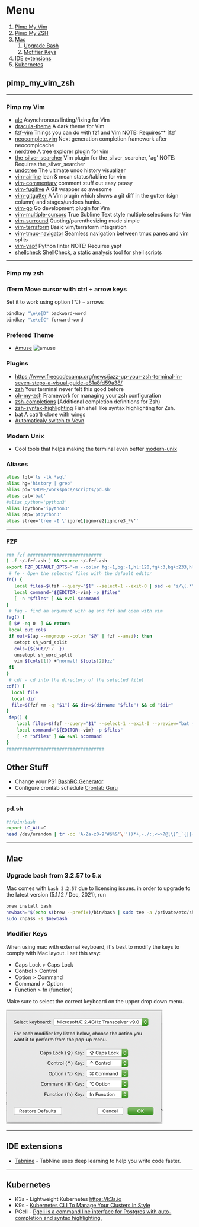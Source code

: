 # Menu

1. [Pimp My Vim](https://github.com/omersi/pimp_my_laptop#pimp-my-vim)
1. [Pimp My ZSH](https://github.com/omersi/pimp_my_laptop#pimp-my-zsh)
1. [Mac](https://github.com/omersi/pimp_my_laptop#mac)
    1. [Upgrade Bash](https://github.com/omersi/pimp_my_laptop#upgrade-bash-from-3.2.57-to-5.x)
    1. [Mofifier Keys](https://github.com/omersi/pimp_my_laptop#modifier-keys)
1. [IDE extensions](https://github.com/omersi/pimp_my_laptop#IDE-extensions)
1. [Kubernetes](https://github.com/omersi/pimp_my_laptop#Kubernetes
)

## pimp_my_vim_zsh

----

### Pimp my Vim

* [ale](https://github.com/w0rp/ale) Asynchronous linting/fixing for Vim
* [dracula-theme](https://github.com/dracula/vim) A dark theme for Vim
* [fzf-vim](https://github.com/junegunn/fzf.vim) Things you can do with fzf and Vim NOTE: Requires** [fzf
* [neocomplete.vim](https://github.com/Shougo/neocomplete.vim) Next generation completion framework after neocomplcache
* [nerdtree](https://github.com/scrooloose/nerdtree) A tree explorer plugin for vim
* [the_silver_searcher](https://github.com/rking/ag.vim) Vim plugin for the_silver_searcher, 'ag' NOTE: Requires the_silver_searcher
* [undotree](https://github.com/mbbill/undotree) The ultimate undo history visualizer
* [vim-airline](https://github.com/vim-airline/vim-airline) lean & mean status/tabline for vim
* [vim-commentary](https://github.com/tpope/vim-commentary) comment stuff out easy peasy
* [vim-fugitive](https://github.com/tpope/vim-fugitive) A Git wrapper so awesome
* [vim-gitgutter](https://github.com/airblade/vim-gitgutter) A Vim plugin which shows a git diff in the gutter (sign column) and stages/undoes hunks.
* [vim-go](https://github.com/fatih/vim-go) Go development plugin for Vim
* [vim-multiple-cursors](https://github.com/terryma/vim-multiple-cursors) True Sublime Text style multiple selections for Vim
* [vim-surround](https://github.com/tpope/vim-surround) Quoting/parenthesizing made simple
* [vim-terraform](https://github.com/hashivim/vim-terraform) Basic vim/terraform integration
* [vim-tmux-navigator](https://github.com/christoomey/vim-tmux-navigator) Seamless navigation between tmux panes and vim splits
* [vim-yapf](https://github.com/mindriot101/vim-yapf) Python linter NOTE: Requires yapf
* [shellcheck](https://github.com/koalaman/shellcheck) ShellCheck, a static analysis tool for shell scripts

----

### Pimp my zsh

### iTerm Move cursor with ctrl + arrow keys

Set it to work using option (⌥) + arrows

```bash
bindkey "\e\e[D" backward-word
bindkey "\e\e[C" forward-word
```

### Prefered Theme

* [Amuse](https://github.com/robbyrussell/oh-my-zsh/wiki/Themes#amuse)
![amuse](https://cloud.githubusercontent.com/assets/2618447/6316861/70f3c4ce-ba03-11e4-88a5-0b423dd5a2ce.png "Amnuse screenshot")

### Plugins

* <https://www.freecodecamp.org/news/jazz-up-your-zsh-terminal-in-seven-steps-a-visual-guide-e81a8fd59a38/>
* [zsh](https://ohmyz.sh/) Your terminal never felt this good before
* [oh-my-zsh](https://github.com/robbyrussell/oh-my-zsh) Framework for managing your zsh configuration
* [zsh-completions](https://github.com/zsh-users/zsh-completions) [Additional completion definitions for Zsh)
* [zsh-syntax-highlighting](https://github.com/zsh-users/zsh-syntax-highlighting) Fish shell like syntax highlighting for Zsh.
* [bat](https://github.com/sharkdp/bat) A cat(1) clone with wings
* [Automaticaly switch to Vevn](https://github.com/MichaelAquilina/zsh-autoswitch-virtualenv)

### Modern Unix

* Cool tools that helps making the terminal even better [modern-unix](https://github.com/ibraheemdev/modern-unix)

### Aliases

```bash
alias lql='ls -lA *sql'
alias hg='history | grep'
alias pd='$HOME/workspace/scripts/pd.sh'
alias cat='bat'
#alias python='python3'
alias ipython='ipython3'
alias ptp='ptpython3'
alias stree='tree -I \'igore1|ignore2|ignore3_*\''
```

----

### FZF

```bash
### fzf ############################
[ -f ~/.fzf.zsh ] && source ~/.fzf.zsh
export FZF_DEFAULT_OPTS='-m --color fg:-1,bg:-1,hl:120,fg+:3,bg+:233,hl+:229 --color info:140,prompt:120,spinner:150,pointer:167,marker:174'
 # fe - Open the selected files with the default editor
fe() {
   local files=$(fzf --query="$1" --select-1 --exit-0 | sed -e "s/\(.*\)/\'\1\'/")
   local command="${EDITOR:-vim} -p $files"
   [ -n "$files" ] && eval $command
}
 # fag - find an argument with ag and fzf and open with vim
fag() {
 [ $# -eq 0  ] && return
 local out cols
 if out=$(ag --nogroup --color "$@" | fzf --ansi); then
   setopt sh_word_split
   cols=(${out//:/  })
   unsetopt sh_word_split
   vim ${cols[1]} +"normal! ${cols[2]}zz"
 fi
}
 # cdf - cd into the directory of the selected file\
cdf() {
  local file
  local dir
  file=$(fzf +m -q "$1") && dir=$(dirname "$file") && cd "$dir"
}
 fep() {
    local files=$(fzf --query="$1" --select-1 --exit-0 --preview="bat --color=always {}" --preview-window=right:50%:wrap | sed -e "s/\(.*\)/\'\1\'/")
    local command="${EDITOR:-vim} -p $files"
    [ -n "$files" ] && eval $command
}
#####################################
```

## Other Stuff

* Change your PS1 [BashRC Generator](http://bashrcgenerator.com)
* Configure crontab schedule [Crontab Guru](https://crontab.guru)

----

### pd.sh

```bash
#!/bin/bash
export LC_ALL=C
head /dev/urandom | tr -dc 'A-Za-z0-9"#$%&'\''()*+,-./:;<=>?@[\]^_`{|}~' | head -c 30 ; echo ''
```

----

## Mac 

### Upgrade bash from 3.2.57 to 5.x

Mac comes with `bash 3.2.57` due to licensing issues. in order to upgrade to the latest version (5.1.12 / Dec, 2021), run

```bash
brew install bash
newbash="$(echo $(brew --prefix)/bin/bash | sudo tee -a /private/etc/shells)"
sudo chpass -s $newbash
```

### Modifier Keys

When using mac with external keyboard, it's best to modify the keys to comply with Mac layout.
I set this way:

* Caps Lock > Caps Lock
* Control > Control
* Option > Command
* Command > Option
* Function > fn \(function)

Make sure to select the correct keyboard on the upper drop down menu.

![Modify Keys](mac_modifier_keys.png)

----

## IDE extensions

* [Tabnine](https://www.tabnine.com/welcome/) - TabNine uses deep learning to help you write code faster.

----

## Kubernetes

* K3s - Lightweight Kubernetes <https://k3s.io>
* K9s -  [Kubernetes CLI To Manage Your Clusters In Style](https://github.com/derailed/k9s)
* PGcli -  [Pgcli is a command line interface for Postgres with auto-completion and syntax highlighting.](https://www.pgcli.com/)
